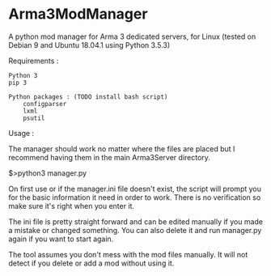 # Arma3ModManager
A python mod manager for Arma 3 dedicated servers, for Linux (tested on Debian 9 and Ubuntu 18.04.1 using Python 3.5.3)

Requirements :

	Python 3
	pip 3

	Python packages : (TODO install bash script)
		configparser
		lxml
		psutil

Usage :

The manager should work no matter where the files are placed but I recommend having them in the main Arma3Server directory.

$>python3 manager.py

On first use or if the manager.ini file doesn't exist, the script will prompt you for the basic information it need in order to work. There is no verification so make sure it's right when you enter it.

The ini file is pretty straight forward and can be edited manually if you made a mistake or changed something. You can also delete it and run manager.py again if you want to start again.

The tool assumes you don't mess with the mod files manually. It will not detect if you delete or add a mod without using it.
